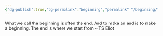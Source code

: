 ```yaml
---
{"dg-publish":true,"dg-permalink":"beginning","permalink":"/beginning/","dgHomeLink":true,"dgPassFrontmatter":false}
---
```



What we call the beginning is often the end. And to make an end is to make a beginning. The end is where we start from ~ TS Eliot